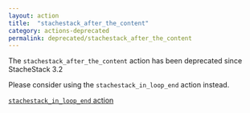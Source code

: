 ```yaml
---
layout: action
title:  "stachestack_after_the_content"
category: actions-deprecated
permalink: deprecated/stachestack_after_the_content
---
```


The `stachestack_after_the_content` action has been deprecated since StacheStack 3.2

Please consider using the `stachestack_in_loop_end` action instead.

<a class="button" href="/actions/stachestack_in_loop_end">`stachestack_in_loop_end` action</a>